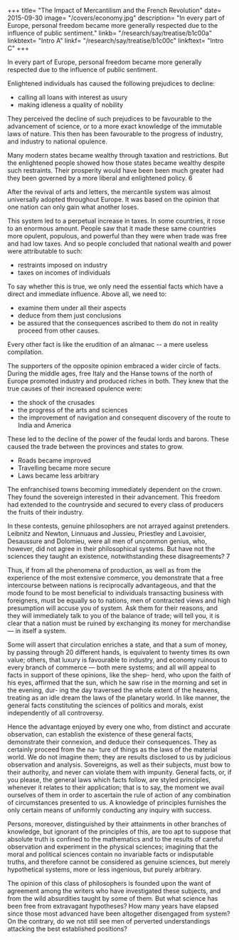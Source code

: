 +++
title= "The Impact of Mercantilism and the French Revolution"
date= 2015-09-30
image= "/covers/economy.jpg"
description= "In every part of Europe, personal freedom became more generally respected due to the influence of public sentiment."
linkb= "/research/say/treatise/b1c00a"
linkbtext= "Intro A"
linkf= "/research/say/treatise/b1c00c"
linkftext= "Intro C"
+++


In every part of Europe, personal freedom became more generally respected due to the influence of public sentiment.
<!-- if not from a more improved organization of political society,
at least from the   --> Enlightened individuals has caused the following prejudices to decline:
- calling all loans with interest as usury
- making idleness a quality of <!-- and attaching the importance of --> nobility

<!--  have not only remarked the influence of these,
but of many other analogous facts; it has been perceived by
them, that  -->

They perceived the decline of such prejudices to be favourable to the advancement of science, or to a more exact knowledge of the immutable laws of nature. This then <!-- ; that this improvement in the
cultivation of science has itself --> has been favourable to the progress of industry, and industry to national opulence. 

<!-- From such an induction of facts they have been enabled to conclude, with
much greater certainty than the unthinking multitude, that  -->

Many modern states became wealthy through taxation and restrictions. But the enlightened people showed how those states became wealthy despite such restraints. <!--  on the natural course of human affairs, but in spite of such powerful causes of discouragement. --> Their prosperity would have been <!--  of the same countries would have --> been much greater had they been governed by a more liberal and enlightened policy. 6

<!-- posing them well examined, well observed, and well described, how many of them either prove nothing, or directly
the reverse of what’s intended to be established by them. -->

<!-- Hence, there is not an absurd theory, or an extravagant opinion that has not been supported by an appeal to facts; 4 and it
is by facts also that public authorities have been so often misled. But a knowledge of facts, without a knowledge of their
mutual relations, without being able to show why the one is a cause, and the other a consequence, is really no better than
the crude information of an office-clerk, of whom the most intelligent seldom becomes acquainted with more than one
particular series, which only enables him to examine a question in a single point of view.

Nothing can be more idle than the opposition of theory to practice! What is theory, if it be not a knowledge of the laws
which connect effects with their causes, or facts with facts?

And who can be better acquainted with facts than the theorist who surveys them under all their aspects, and comprehends their relation to each other? And what is practice 5 without theory, but the employment of means without knowing how or why they act? In any investigation, to treat dissimilar cases as if they were analogous, is but a dangerous kind of empiricism, leading to conclusions never foreseen. -->

<!-- Hence it is, that after having seen the exclusive or restrictive system of commerce, a system founded on ,   -->

After the revival of arts and letters, the mercantile system was almost universally adopted throughout Europe. It was based on the opinion that one nation can only gain what another loses. 

This system led to a perpetual increase in taxes. In some countries, it rose to an enormous amount. People saw that it made these same countries more opulent, populous, and powerful than they were when trade was free and had low taxes. And so people <!--  were almost entirely exempt from public burdens, the generality of mankind have --> concluded that national wealth and power were attributable to such:
- restraints imposed on industry
- taxes on incomes of individuals

<!-- Shallow thinkers have even pretended that this opinion was founded on facts, and that every different one was the offspring of a wild and disordered imagination. -->

To say whether this is true, <!--  obtain the truth we do not need so many facts. --> we only need the essential facts which have a direct and immediate influence. Above all, we need to:
- examine them under all their aspects
- deduce from them just conclusions
- be assured that the consequences ascribed to them do not in reality proceed from other causes. 

Every other fact is like the erudition of an almanac -- a mere useless compilation. 

<!-- And it may be remarked, that this sort of information is peculiar to men of clear memories and clouded judgments; men who declaim against the best established
doctrines, the fruits of the most enlarged experience and profoundest reasoning; and whilst inveighing against system,
whenever their own routine is departed from, are precisely those most under its influence, and who defend it with stub -->

The supporters of the opposite opinion embraced a wider circle of facts. <!-- , and understood them much better than their opponents. --> During the middle ages, free Italy and the Hanse towns of the north of Europe promoted industry and produced riches in both. They knew that the true causes of their increased opulence were:
- the shock of the crusades
- the progress of the arts and sciences
- the improvement of navigation and consequent discovery of the route to India and America

<!-- , as well as a succession of other less important events, were all known to them as the true causes of  of the most ingenious nations on the globe. -->

These led to the decline of the power of <!-- And although they were aware that this activity had received successive checks, they at the same time knew that it had been freed from more oppressive obstacles. In consequence of the authority of  --> the feudal lords and barons. These caused the trade between the provinces and states to grow. <!-- could no longer be interrupted; --> 
- Roads became improved
- Travelling became more secure
- Laws became less arbitrary

The enfranchised towns becoming immediately dependent on the crown. They found the sovereign interested in their advancement. This freedom <!-- ; and this enfranchisement, which the natural course of things and the progress
of civilization --> had extended to the countryside and secured to every class of producers the fruits of their industry. 

<!-- born folly, fearful rather of being convinced, than desirous of
arriving at certainty.
by both parties, but are classed and explained differently by
each; and it is worthy of remark, that  -->

In these contests, genuine philosophers are not arrayed against pretenders. Leibnitz and Newton, Linnuaus and Jussieu, Priestley and Lavoisier, Desaussure and Dolomieu, were all men of uncommon genius, who, however, did not agree in their philosophical systems. But have not the sciences they taught an existence, notwithstanding these disagreements? 7

Thus, if from all the phenomena of production, as well as from the experience of the most extensive commerce, you
demonstrate that a free intercourse between nations is reciprocally advantageous, and that the mode found to be most
beneficial to individuals transacting business with foreigners, must be equally so to nations, men of contracted views
and high presumption will accuse you of system. Ask them for their reasons, and they will immediately talk to you of the
balance of trade; will tell you, it is clear that a nation must be ruined by exchanging its money for merchandise — in itself a system. 

Some will assert that circulation enriches a state, and that a sum of money, by passing through 20 different
hands, is equivalent to twenty times its own value; others, that luxury is favourable to industry, and economy ruinous to
every branch of commerce — both mere systems; and all will appeal to facts in support of these opinions, like the shep-
herd, who upon the faith of his eyes, affirmed that the sun, which he saw rise in the morning and set in the evening, dur-
ing the day traversed the whole extent of the heavens, treating as an idle dream the laws of the planetary world.
In like manner, the general facts constituting the sciences of politics and morals, exist independently of all controversy.

Hence the advantage enjoyed by every one who, from distinct and accurate observation, can establish the existence of
these general facts, demonstrate their connexion, and deduce their consequences. They as certainly proceed from the na-
ture of things as the laws of the material world. We do not imagine them; they are results disclosed to us by judicious
observation and analysis. Sovereigns, as well as their subjects, must bow to their authority, and never can violate them
with impunity. General facts, or, if you please, the general laws which facts follow, are styled principles, whenever it
relates to their application; that is to say, the moment we avail ourselves of them in order to ascertain the rule of action of any combination of circumstances presented to us. A knowledge of principles furnishes the only certain means of uniformly conducting any inquiry with success.

Persons, moreover, distinguished by their attainments in other branches of knowledge, but ignorant of the principles of this, are too apt to suppose that absolute truth is confined to the mathematics and to the results of careful observation and experiment in the physical sciences; imagining that the moral and political sciences contain no invariable facts or indisputable truths, and therefore cannot be considered as genuine sciences, but merely hypothetical systems, more or less ingenious, but purely arbitrary. 

The opinion of this class of philosophers is founded upon the want of agreement among the writers who have investigated these subjects, and from the wild absurdities taught by some of them. But what science has been free from extravagant hypotheses? How many years have elapsed since those most advanced have been altogether disengaged from system? On the contrary, do we not still see men of perverted understandings attacking the best established positions? 



